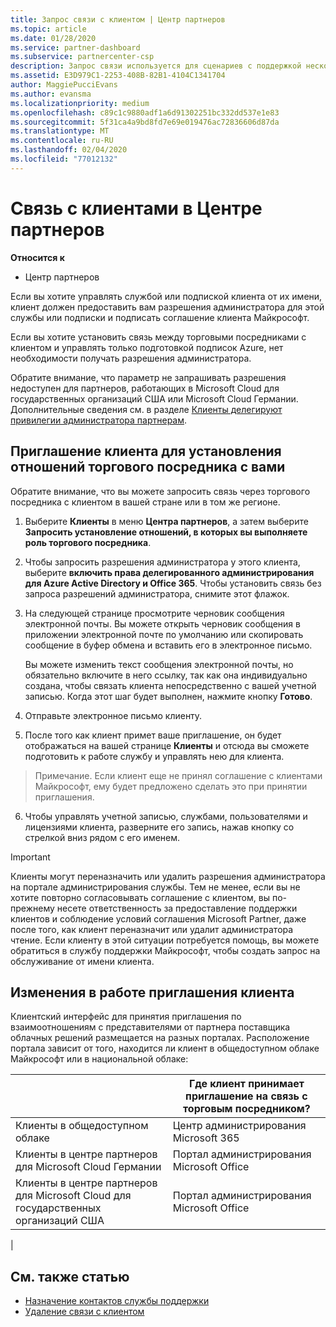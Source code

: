 ```yaml
---
title: Запрос связи с клиентом | Центр партнеров
ms.topic: article
ms.date: 01/28/2020
ms.service: partner-dashboard
ms.subservice: partnercenter-csp
description: Запрос связи используется для сценариев с поддержкой нескольких партнеров и нескольких каналов. Он также используется, если клиент удаляет делегированные права администратора и вам нужно восстановить их для подготовки или поддержки клиента.
ms.assetid: E3D979C1-2253-408B-82B1-4104C1341704
author: MaggiePucciEvans
ms.author: evansma
ms.localizationpriority: medium
ms.openlocfilehash: c89c1c9880adf1a6d91302251bc332dd537e1e83
ms.sourcegitcommit: 5f31ca4a9bd8fd7e69e019476ac72836606d87da
ms.translationtype: MT
ms.contentlocale: ru-RU
ms.lasthandoff: 02/04/2020
ms.locfileid: "77012132"
---
```

# <a name="connect-with-customers-in-partner-center"></a>Связь с клиентами в Центре партнеров

**Относится к**

-  Центр партнеров

Если вы хотите управлять службой или подпиской клиента от их имени, клиент должен предоставить вам разрешения администратора для этой службы или подписки и подписать соглашение клиента Майкрософт.

Если вы хотите установить связь между торговыми посредниками с клиентом и управлять только подготовкой подписок Azure, нет необходимости получать разрешения администратора.

Обратите внимание, что параметр не запрашивать разрешения недоступен для партнеров, работающих в Microsoft Cloud для государственных организаций США или Microsoft Cloud Германии. Дополнительные сведения см. в разделе [Клиенты делегируют привилегии администратора партнерам](https://docs.microsoft.com/partner-center/customers_revoke_admin_privileges).


## <a name="invite-a-customer-to-establish-a-reseller-relationship-with-you"></a>Приглашение клиента для установления отношений торгового посредника с вами

Обратите внимание, что вы можете запросить связь через торгового посредника с клиентом в вашей стране или в том же регионе.

1.  Выберите **Клиенты** в меню **Центра партнеров**, а затем выберите **Запросить установление отношений, в которых вы выполняете роль торгового посредника**.

2.  Чтобы запросить разрешения администратора у этого клиента, выберите **включить права делегированного администрирования для Azure Active Directory и Office 365**. Чтобы установить связь без запроса разрешений администратора, снимите этот флажок. 

3.  На следующей странице просмотрите черновик сообщения электронной почты. Вы можете открыть черновик сообщения в приложении электронной почте по умолчанию или скопировать сообщение в буфер обмена и вставить его в электронное письмо. 

    Вы можете изменить текст сообщения электронной почты, но обязательно включите в него ссылку, так как она индивидуально создана, чтобы связать клиента непосредственно с вашей учетной записью. Когда этот шаг будет выполнен, нажмите кнопку **Готово**.

3.  Отправьте электронное письмо клиенту.

5.  После того как клиент примет ваше приглашение, он будет отображаться на вашей странице **Клиенты** и отсюда вы сможете подготовить к работе службу и управлять нею для клиента.

>Примечание. Если клиент еще не принял соглашение с клиентами Майкрософт, ему будет предложено сделать это при принятии приглашения. 
 
6.  Чтобы управлять учетной записью, службами, пользователями и лицензиями клиента, разверните его запись, нажав кнопку со стрелкой вниз рядом с его именем.


> [!IMPORTANT]  
> Клиенты могут переназначить или удалить разрешения администратора на портале администрирования службы. Тем не менее, если вы не хотите повторно согласовывать соглашение с клиентом, вы по-прежнему несете ответственность за предоставление поддержки клиентов и соблюдение условий соглашения Microsoft Partner, даже после того, как клиент переназначит или удалит администратора чтение. Если клиенту в этой ситуации потребуется помощь, вы можете обратиться в службу поддержки Майкрософт, чтобы создать запрос на обслуживание от имени клиента.

## <a name="changes-to-the-customer-invitation-experience"></a>Изменения в работе приглашения клиента

Клиентский интерфейс для принятия приглашения по взаимоотношениям с представителями от партнера поставщика облачных решений размещается на разных порталах. Расположение портала зависит от того, находится ли клиент в общедоступном облаке Майкрософт или в национальной облаке: 

|  | Где клиент принимает приглашение на связь с торговым посредником? |
|---------|---------
| Клиенты в общедоступном облаке | Центр администрирования Microsoft 365 |
| Клиенты в центре партнеров для Microsoft Cloud Германии | Портал администрирования Microsoft Office |
| Клиенты в центре партнеров для Microsoft Cloud для государственных организаций США | Портал администрирования Microsoft Office |
|

## <a name="see-also"></a>См. также статью

- [Назначение контактов службы поддержки](assign-support-contacts.md)
- [Удаление связи с клиентом](remove-a-relationship.md)
